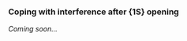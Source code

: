 ### <a name="Coping_with_interference_after_1S_opening"> Coping with interference after {1S} opening

_Coming soon..._
